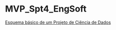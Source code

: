 # MVP_Spt4_EngSoft
[Esquema básico de um Projeto de Ciência de Dados](https://github.com/Moriblo/MVP_Spt4_EngSoft/blob/main/Captura%20de%20tela%202023-11-11%20172457.png)
